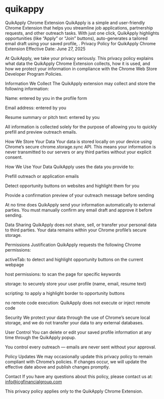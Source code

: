# quikappy
QuikApply Chrome Extension QuikApply is a simple and user-friendly Chrome Extension that helps you streamline job applications, partnership requests, and other outreach tasks. With just one click, QuikApply highlights opportunities (like “Apply” or “Join” buttons), auto-generates a tailored email draft using your saved profile, .
Privacy Policy for QuikApply Chrome Extension
Effective Date: June 27, 2025

At QuikApply, we take your privacy seriously. This privacy policy explains what data the QuikApply Chrome Extension collects, how it is used, and how we protect your information in compliance with the Chrome Web Store Developer Program Policies.

Information We Collect
The QuikApply extension may collect and store the following information:

Name: entered by you in the profile form

Email address: entered by you

Resume summary or pitch text: entered by you

All information is collected solely for the purpose of allowing you to quickly prefill and preview outreach emails.

How We Store Your Data
Your data is stored locally on your device using Chrome’s secure chrome.storage.sync API. This means your information is never transmitted to our servers or any third parties without your explicit consent.

How We Use Your Data
QuikApply uses the data you provide to:

Prefill outreach or application emails

Detect opportunity buttons on websites and highlight them for you

Provide a confirmation preview of your outreach message before sending

At no time does QuikApply send your information automatically to external parties. You must manually confirm any email draft and approve it before sending.

Data Sharing
QuikApply does not share, sell, or transfer your personal data to third parties. Your data remains within your Chrome profile’s secure storage.

Permissions Justification
QuikApply requests the following Chrome permissions:

activeTab: to detect and highlight opportunity buttons on the current webpage

host permissions: to scan the page for specific keywords

storage: to securely store your user profile (name, email, resume text)

scripting: to apply a highlight border to opportunity buttons

no remote code execution: QuikApply does not execute or inject remote code

Security
We protect your data through the use of Chrome’s secure local storage, and we do not transfer your data to any external databases.

User Control
You can delete or edit your saved profile information at any time through the QuikApply popup.

You control every outreach — emails are never sent without your approval.

Policy Updates
We may occasionally update this privacy policy to remain compliant with Chrome’s policies. If changes occur, we will update the effective date above and publish changes promptly.

Contact
If you have any questions about this policy, please contact us at:
info@icgfinancialgroup.com

This privacy policy applies only to the QuikApply Chrome Extension.
